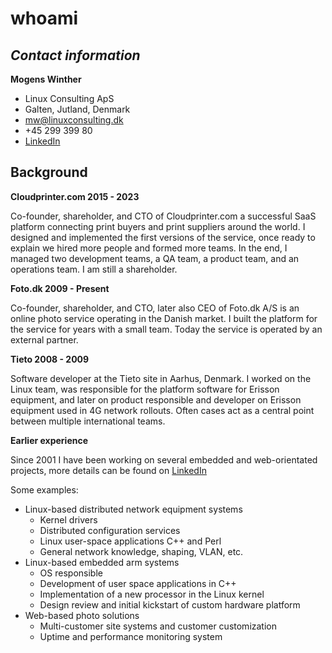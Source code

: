 # whoami

## _Contact information_
**Mogens Winther**
- Linux Consulting ApS
- Galten, Jutland, Denmark
- mw@linuxconsulting.dk
- +45 299 399 80
- [LinkedIn](https://www.linkedin.com/in/mogenswinther/)

## Background

**Cloudprinter.com 2015 - 2023**

Co-founder, shareholder, and CTO of Cloudprinter.com a successful SaaS platform connecting print buyers and print suppliers around the world. I designed and implemented the first versions of the service, once ready to explain we hired more people and formed more teams. In the end, I managed two development teams, a QA team, a product team, and an operations team. I am still a shareholder.

**Foto.dk 2009 - Present**

Co-founder, shareholder, and CTO, later also CEO of Foto.dk A/S is an online photo service operating in the Danish market. I built the platform for the service for years with a small team. Today the service is operated by an external partner.

**Tieto 2008 - 2009**

Software developer at the Tieto site in Aarhus, Denmark. I worked on the Linux team, was responsible for the platform software for Erisson equipment, and later on product responsible and developer on Erisson equipment used in 4G network rollouts. Often cases act as a central point between multiple international teams.

**Earlier experience**

Since 2001 I have been working on several embedded and web-orientated projects, more details can be found on [LinkedIn](https://www.linkedin.com/in/mogenswinther/)

Some examples:
- Linux-based distributed network equipment systems
    - Kernel drivers
    - Distributed configuration services
    - Linux user-space applications C++ and Perl
    - General network knowledge, shaping, VLAN, etc.
- Linux-based embedded arm systems
    - OS responsible
    - Development of user space applications in C++
    - Implementation of a new processor in the Linux kernel
    - Design review and initial kickstart of custom hardware platform
- Web-based photo solutions
    - Multi-customer site systems and customer customization
    - Uptime and performance monitoring system